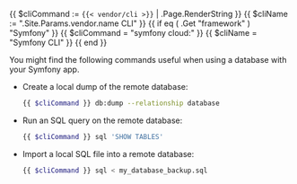<!-- shortcode start {{ .Name }} -->
{{ $cliCommand := `{{< vendor/cli >}}` | .Page.RenderString }}
{{ $cliName := ".Site.Params.vendor.name CLI" }}
{{ if eq ( .Get "framework" ) "Symfony" }}
  {{ $cliCommand = "symfony cloud:" }}
  {{ $cliName = "Symfony CLI" }}
{{ end }}

You might find the following commands useful when using a database with your Symfony app.

-   Create a local dump of the remote database:

    ```bash
    {{ $cliCommand }} db:dump --relationship database
    ```

-   Run an SQL query on the remote database:

    ```bash
    {{ $cliCommand }} sql 'SHOW TABLES'
    ```

-   Import a local SQL file into a remote database:

    ```bash
    {{ $cliCommand }} sql < my_database_backup.sql
    ```
<!-- shortcode end {{ .Name }} -->
